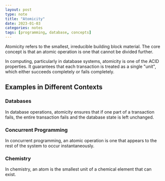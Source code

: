 ```yaml
---
layout: post
type: note
title: "Atomicity"
date: 2023-01-03
categories: notes
tags: [programming, database, concepts]
---
```


Atomicity refers to the smallest, irreducible building block material. The core concept is that an atomic operation is one that cannot be divided further.

In computing, particularly in database systems, atomicity is one of the ACID properties. It guarantees that each transaction is treated as a single "unit", which either succeeds completely or fails completely.

## Examples in Different Contexts

### Databases
In database operations, atomicity ensures that if one part of a transaction fails, the entire transaction fails and the database state is left unchanged.

### Concurrent Programming
In concurrent programming, an atomic operation is one that appears to the rest of the system to occur instantaneously.

### Chemistry
In chemistry, an atom is the smallest unit of a chemical element that can exist.
